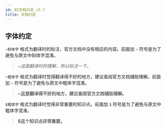 ```yaml
---
id: 02文档约定_v3.7
title: 文档约定
---
```


## 字体约定

`~斜体字` 格式为翻译时的标注，官方文档中没有相应的内容。前面加 `~` 符号是为了避免与原文中斜体字混淆。
>*~这是翻译时的理解，所以标注一下。*

`~粗体字` 格式为翻译时觉得翻译得不好的地方，建议查阅官方文档辅助理解。前面加 `~` 符号是为了避免与原文中粗体字混淆。
>**~这是翻译得不好的地方，建议查阅官方文档辅助理解。**

`$粗体字` 格式为翻译时觉得非常重要的知识点。前面加 `$` 符号是为了避免与原文中粗体字混淆。
> **$这个知识点非常重要。**
